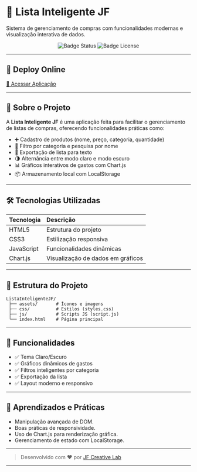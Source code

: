 # 🛒 Lista Inteligente JF

Sistema de gerenciamento de compras com funcionalidades modernas e visualização interativa de dados.

<div align="center">

![Badge Status](https://img.shields.io/badge/Status-Conclu%C3%ADdo-success?style=flat-square&logo=appveyor)
![Badge License](https://img.shields.io/badge/License-MIT-purple?style=flat-square)

</div>

---

## 🔗 Deploy Online

[🔗 Acessar Aplicação](#) <!-- Coloque o link aqui -->

---

## 📜 Sobre o Projeto

A **Lista Inteligente JF** é uma aplicação feita para facilitar o gerenciamento de listas de compras, oferecendo funcionalidades práticas como:

- ➕ Cadastro de produtos (nome, preço, categoria, quantidade)
- 🔎 Filtro por categoria e pesquisa por nome
- 📀 Exportação de lista para texto
- 🌗 Alternância entre modo claro e modo escuro
- 📊 Gráficos interativos de gastos com Chart.js
- 📦 Armazenamento local com LocalStorage

---

## 🛠️ Tecnologias Utilizadas

| Tecnologia | Descrição |
|:-----------|:------------|
| HTML5      | Estrutura do projeto |
| CSS3       | Estilização responsiva |
| JavaScript | Funcionalidades dinâmicas |
| Chart.js   | Visualização de dados em gráficos |

---

## 📂 Estrutura do Projeto

```
ListaInteligenteJF/
 ├── assets/       # Ícones e imagens
 ├── css/          # Estilos (styles.css)
 ├── js/           # Scripts JS (script.js)
 └── index.html    # Página principal
```

---

## 🎯 Funcionalidades

- ✅ Tema Claro/Escuro
- ✅ Gráficos dinâmicos de gastos
- ✅ Filtros inteligentes por categoria
- ✅ Exportação da lista
- ✅ Layout moderno e responsivo

---

## 🚀 Aprendizados e Práticas

- Manipulação avançada de DOM.
- Boas práticas de responsividade.
- Uso de Chart.js para renderização gráfica.
- Gerenciamento de estado com LocalStorage.

---

> Desenvolvido com ❤️ por [JF Creative Lab](https://github.com/jfcreativelab)

---
